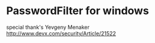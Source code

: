 # PasswordFilter for windows
special thank's Yevgeny Menaker http://www.devx.com/security/Article/21522

